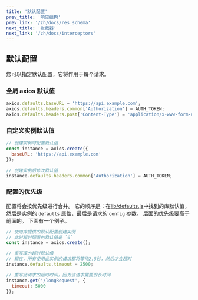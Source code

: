 ```yaml
---
title: '默认配置'
prev_title: '响应结构'
prev_link: '/zh/docs/res_schema'
next_title: '拦截器'
next_link: '/zh/docs/interceptors'
---
```


## 默认配置

您可以指定默认配置，它将作用于每个请求。

### 全局 axios 默认值

```js
axios.defaults.baseURL = 'https://api.example.com';
axios.defaults.headers.common['Authorization'] = AUTH_TOKEN;
axios.defaults.headers.post['Content-Type'] = 'application/x-www-form-urlencoded';
```

### 自定义实例默认值

```js
// 创建实例时配置默认值
const instance = axios.create({
  baseURL: 'https://api.example.com'
});

// 创建实例后修改默认值
instance.defaults.headers.common['Authorization'] = AUTH_TOKEN;
```

### 配置的优先级

配置将会按优先级进行合并。 它的顺序是：在[lib/defaults.js](https://github.com/axios/axios/blob/master/lib/defaults.js#L28)中找到的库默认值，然后是实例的 `defaults` 属性，最后是请求的 `config` 参数。 后面的优先级要高于前面的。 下面有一个例子。

```js
// 使用库提供的默认配置创建实例
// 此时超时配置的默认值是 `0`
const instance = axios.create();

// 重写库的超时默认值
// 现在，所有使用此实例的请求都将等待2.5秒，然后才会超时
instance.defaults.timeout = 2500;

// 重写此请求的超时时间，因为该请求需要很长时间
instance.get('/longRequest', {
  timeout: 5000
});
```

